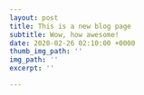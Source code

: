 ```yaml
---
layout: post
title: This is a new blog page
subtitle: Wow, how awesome!
date: 2020-02-26 02:10:00 +0000
thumb_img_path: ''
img_path: ''
excerpt: ''

---
```

